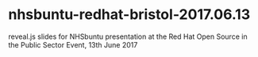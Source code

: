 # nhsbuntu-redhat-bristol-2017.06.13
reveal.js slides for NHSbuntu presentation at the Red Hat Open Source in the Public Sector Event, 13th June 2017
